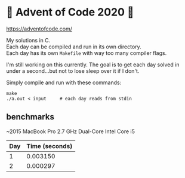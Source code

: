 # 🎄 Advent of Code 2020 🎄
https://adventofcode.com/

My solutions in C.  
Each day can be compiled and run in its own directory.  
Each day has its own `Makefile` with way too many compiler flags.  

I'm still working on this currently. The goal is to get each day solved in under a second...but not to lose sleep over it if I don't.

Simply compile and run with these commands:
```
make
./a.out < input     # each day reads from stdin
```

## benchmarks
~2015 MacBook Pro 2.7 GHz Dual-Core Intel Core i5

| Day       | Time (seconds)|
|-----------|---------------|
|1          |0.003150       |
|2          |0.000297       |
